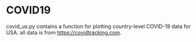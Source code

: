 # COVID19

covid_us.py contains a function for plotting country-level COVID-19 data for USA. all data is from https://covidtracking.com.

